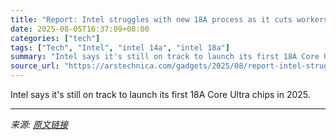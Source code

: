 ```yaml
---
title: "Report: Intel struggles with new 18A process as it cuts workers and cancels projects"
date: 2025-08-05T16:37:09+08:00
categories: ["tech"]
tags: ["Tech", "Intel", "intel 14a", "intel 18a"]
summary: "Intel says it's still on track to launch its first 18A Core Ultra chips in 2025."
source_url: "https://arstechnica.com/gadgets/2025/08/report-intel-struggles-to-ramp-up-production-on-new-18a-manufacturing-process/"
---
```


Intel says it's still on track to launch its first 18A Core Ultra chips in 2025.

---

*来源: [原文链接](https://arstechnica.com/gadgets/2025/08/report-intel-struggles-to-ramp-up-production-on-new-18a-manufacturing-process/)*
